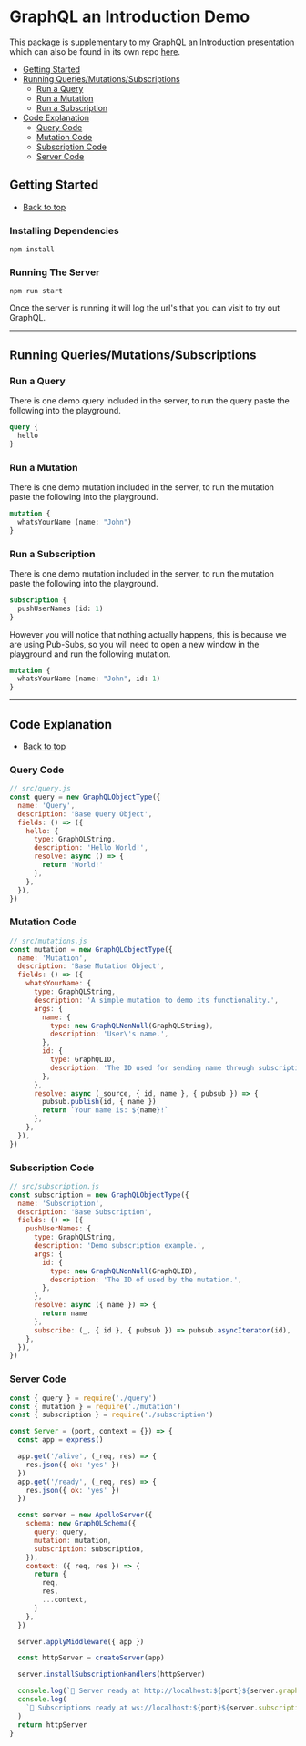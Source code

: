 # GraphQL an Introduction Demo
This package is supplementary to my GraphQL an Introduction presentation which can also be found in its own repo [here](https://github.com/nslandolt/graphql-an-introduction).

- [Getting Started](#getting-started)
- [Running Queries/Mutations/Subscriptions](#running-queries/mutations/subscriptions)
  - [Run a Query](#run-a-query)
  - [Run a Mutation](#run-a-mutation)
  - [Run a Subscription](#run-a-subscription)
- [Code Explanation](#code-explanation)
  - [Query Code](#query-code)
  - [Mutation Code](#mutation-code)
  - [Subscription Code](#subscription-code)
  - [Server Code](#server-code)

## Getting Started
- [Back to top](#graphql-an-introduction-demo)
### Installing Dependencies
```shell
npm install
```

### Running The Server
```shell
npm run start
```
Once the server is running it will log the url's that you can
visit to try out GraphQL.
- - -
## Running Queries/Mutations/Subscriptions
### Run a Query
There is one demo query included in the server, to run the query
paste the following into the playground.
```graphql
query {
  hello
}
```
### Run a Mutation
There is one demo mutation included in the server, to 
run the mutation paste the following into the playground.
```graphql
mutation {
  whatsYourName (name: "John")
}
```
### Run a Subscription
There is one demo mutation included in the server, to 
run the mutation paste the following into the playground.
```graphql
subscription {
  pushUserNames (id: 1)
}
```
However you will notice that nothing actually happens, this
is because we are using Pub-Subs, so you will need to open a
new window in the playground and run the following mutation.
```graphql
mutation {
  whatsYourName (name: "John", id: 1)
}
```
- - -
## Code Explanation
- [Back to top](#graphql-an-introduction-demo)
### Query Code
```js
// src/query.js
const query = new GraphQLObjectType({
  name: 'Query',
  description: 'Base Query Object',
  fields: () => ({
    hello: {
      type: GraphQLString,
      description: 'Hello World!',
      resolve: async () => {
        return 'World!'
      },
    },
  }),
})
```

### Mutation Code
```js
// src/mutations.js
const mutation = new GraphQLObjectType({
  name: 'Mutation',
  description: 'Base Mutation Object',
  fields: () => ({
    whatsYourName: {
      type: GraphQLString,
      description: 'A simple mutation to demo its functionality.',
      args: {
        name: {
          type: new GraphQLNonNull(GraphQLString),
          description: 'User\'s name.',
        },
        id: {
          type: GraphQLID,
          description: 'The ID used for sending name through subscription.',
        },
      },
      resolve: async (_source, { id, name }, { pubsub }) => {
        pubsub.publish(id, { name })
        return `Your name is: ${name}!`
      },
    },
  }),
})
```

### Subscription Code
```js
// src/subscription.js
const subscription = new GraphQLObjectType({
  name: 'Subscription',
  description: 'Base Subscription',
  fields: () => ({
    pushUserNames: {
      type: GraphQLString,
      description: 'Demo subscription example.',
      args: {
        id: {
          type: new GraphQLNonNull(GraphQLID),
          description: 'The ID of used by the mutation.',
        },
      },
      resolve: async ({ name }) => {
        return name
      },
      subscribe: (_, { id }, { pubsub }) => pubsub.asyncIterator(id),
    },
  }),
})
```
### Server Code
```js
const { query } = require('./query')
const { mutation } = require('./mutation')
const { subscription } = require('./subscription')

const Server = (port, context = {}) => {
  const app = express()

  app.get('/alive', (_req, res) => {
    res.json({ ok: 'yes' })
  })
  app.get('/ready', (_req, res) => {
    res.json({ ok: 'yes' })
  })

  const server = new ApolloServer({
    schema: new GraphQLSchema({
      query: query,
      mutation: mutation,
      subscription: subscription,
    }),
    context: ({ req, res }) => {
      return {
        req,
        res,
        ...context,
      }
    },
  })

  server.applyMiddleware({ app })

  const httpServer = createServer(app)

  server.installSubscriptionHandlers(httpServer)

  console.log(`🚀 Server ready at http://localhost:${port}${server.graphqlPath}`)
  console.log(
    `🚀 Subscriptions ready at ws://localhost:${port}${server.subscriptionsPath}`,
  )
  return httpServer
}
```